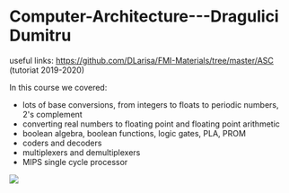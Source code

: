 # Computer-Architecture---Dragulici Dumitru

useful links: https://github.com/DLarisa/FMI-Materials/tree/master/ASC (tutoriat 2019-2020)

In this course we covered:
- lots of base conversions, from integers to floats to periodic numbers, 2's complement
- converting real numbers to floating point and floating point arithmetic
- boolean algebra, boolean functions, logic gates, PLA, PROM
- coders and decoders
- multiplexers and demultiplexers
- MIPS single cycle processor

<img src="https://github.com/stanbianca/Computer-Architecture---ASC/blob/master/MIPS%20single%20cycle%20processor.png">
